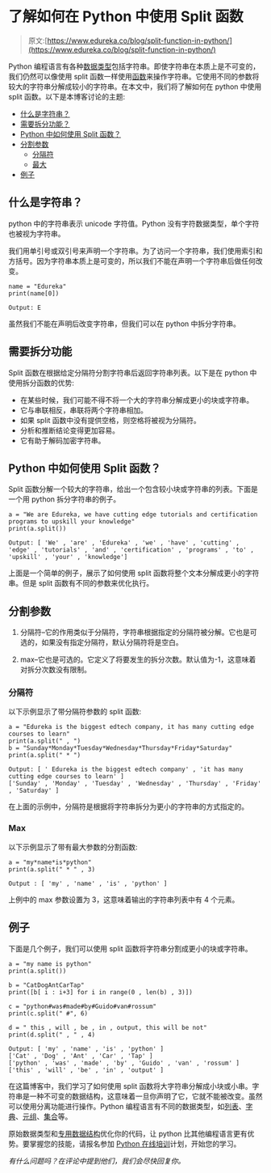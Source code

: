 # 了解如何在 Python 中使用 Split 函数

> 原文:[https://www.edureka.co/blog/split-function-in-python/](https://www.edureka.co/blog/split-function-in-python/)

Python 编程语言有各种[数据类型](https://www.edureka.co/blog/variables-and-data-types-in-python/)包括字符串。即使字符串在本质上是不可变的，我们仍然可以像使用 split 函数一样使用[函数](https://www.edureka.co/blog/python-functions)来操作字符串。它使用不同的参数将较大的字符串分解成较小的字符串。在本文中，我们将了解如何在 python 中使用 split 函数。以下是本博客讨论的主题:

*   [什么是字符串？](#string)
*   [需要拆分功能？](#need)
*   [Python 中如何使用 Split 函数？](#split)
*   [分割参数](#params)
    *   [分隔符](#separator)
    *   [最大](#max)
*   [例子](#example)

## **什么是字符串？**

python 中的字符串表示 unicode 字符值。Python 没有字符数据类型，单个字符也被视为字符串。

我们用单引号或双引号来声明一个字符串。为了访问一个字符串，我们使用索引和方括号。因为字符串本质上是可变的，所以我们不能在声明一个字符串后做任何改变。

```
name = "Edureka"
print(name[0])

```

```
Output: E
```

虽然我们不能在声明后改变字符串，但我们可以在 python 中拆分字符串。

## **需要拆分功能**

Split 函数在根据给定分隔符分割字符串后返回字符串列表。以下是在 python 中使用拆分函数的优势:

*   在某些时候，我们可能不得不将一个大的字符串分解成更小的块或字符串。
*   它与串联相反，串联将两个字符串相加。
*   如果 split 函数中没有提供空格，则空格将被视为分隔符。
*   分析和推断结论变得更加容易。
*   它有助于解码加密字符串。

## **Python 中如何使用 Split 函数？**

Split 函数分解一个较大的字符串，给出一个包含较小块或字符串的列表。下面是一个用 python 拆分字符串的例子。

```
a = "We are Edureka, we have cutting edge tutorials and certification programs to upskill your knowledge"
print(a.split())

```

```
Output: [ 'We' , 'are' , 'Edureka' , 'we' , 'have' , 'cutting' , 'edge' , 'tutorials' , 'and' , 'certification' , 'programs' , 'to' , 'upskill' , 'your' , 'knowledge']
```

上面是一个简单的例子，展示了如何使用 split 函数将整个文本分解成更小的字符串。但是 split 函数有不同的参数来优化执行。

## **分割参数**

1.  分隔符–它的作用类似于分隔符，字符串根据指定的分隔符被分解。它也是可选的，如果没有指定分隔符，默认分隔符将是空白。

2.  max–它也是可选的。它定义了将要发生的拆分次数。默认值为-1，这意味着对拆分次数没有限制。

### **分隔符**

以下示例显示了带分隔符参数的 split 函数:

```
a = "Edureka is the biggest edtech company, it has many cutting edge courses to learn"
print(a.split(" , ")
b = "Sunday*Monday*Tuesday*Wednesday*Thursday*Friday*Saturday"
print(a.split(" * ")

```

```
Output: [ ' Edureka is the biggest edtech company' , 'it has many cutting edge courses to learn' ]
['Sunday' , 'Monday' , 'Tuesday' , 'Wednesday' , 'Thursday' , 'Friday' , 'Saturday' ]
```

在上面的示例中，分隔符是根据将字符串拆分为更小的字符串的方式指定的。

### **Max**

以下示例显示了带有最大参数的分割函数:

```
a = "my*name*is*python"
print(a.split(" * " , 3)

```

```
Output : [ 'my' , 'name' , 'is' , 'python' ]
```

上例中的 max 参数设置为 3，这意味着输出的字符串列表中有 4 个元素。

## **例子**

下面是几个例子，我们可以使用 split 函数将字符串分割成更小的块或字符串。

```
a = "my name is python"
print(a.split())

b = "CatDogAntCarTap"
print([b[ i : i+3] for i in range(0 , len(b) , 3)])

c = "python#was#made#by#Guido#van#rossum"
print(c.split(" #", 6)

d = " this , will , be , in , output, this will be not"
print(d.split(" , " , 4)

```

```
Output: [ 'my' , 'name' , 'is' , 'python' ]
['Cat' , 'Dog' , 'Ant' , 'Car' , 'Tap' ]
['python' , 'was' , 'made' , 'by' , 'Guido' , 'van' , 'rossum' ]
['this' , 'will' , 'be' , 'in' , 'output' ]
```

在这篇博客中，我们学习了如何使用 split 函数将大字符串分解成小块或小串。字符串是一种不可变的数据结构，这意味着一旦你声明了它，它就不能被改变。虽然可以使用分离功能进行操作。Python 编程语言有不同的数据类型，如[列表](https://www.edureka.co/blog/lists-in-python/)、[字典](https://www.edureka.co/blog/dictionary-in-python/)、[元组](https://www.edureka.co/blog/variables-and-data-types-in-python/#7)、[集合](https://www.edureka.co/blog/sets-in-python/)等。

原始数据类型和[专用数据结构](https://www.edureka.co/blog/collections-in-python/)优化你的代码，让 python 比其他编程语言更有优势。要掌握您的技能，请报名参加 [Python 在线培训](https://www.edureka.co/python-programming-certification-training)计划，开始您的学习。

*有什么问题吗？在评论中提到他们，我们会尽快回复你。*